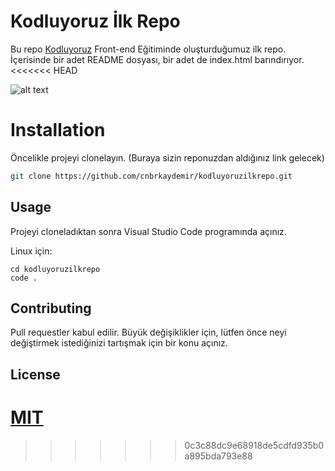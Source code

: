 # Kodluyoruz İlk Repo

Bu repo [Kodluyoruz](https://www.kodluyoruz.com) Front-end Eğitiminde oluşturduğumuz ilk repo. İçerisinde bir adet README dosyası, bir adet de index.html barındırıyor.
<<<<<<< HEAD

![alt text](https://github.com/cnbrkaydemir/kodluyoruzilkrepo/2022-07-08.png "Project picture")

# Installation
Öncelikle projeyi clonelayın. (Buraya sizin reponuzdan aldığınız link gelecek)

```bash
git clone https://github.com/cnbrkaydemir/kodluyoruzilkrepo.git
```

## Usage

Projeyi cloneladıktan sonra Visual Studio Code programında açınız.

Linux için:
```linux
cd kodluyoruzilkrepo
code .
```

## Contributing
Pull requestler kabul edilir. Büyük değişiklikler için, lütfen önce neyi değiştirmek istediğinizi tartışmak için bir konu açınız.


## License
[MIT](https://choosealicense.com/licenses/mit/)
=======
>>>>>>> 0c3c88dc9e68918de5cdfd935b0a895bda793e88
